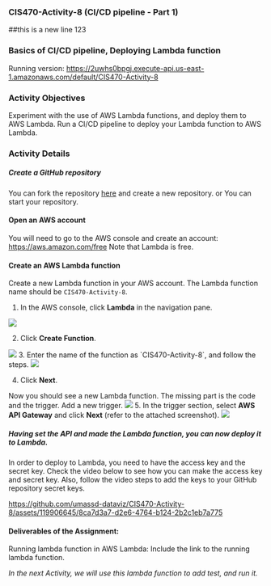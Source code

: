 ### CIS470-Activity-8 (CI/CD pipeline - Part 1)
##this is a new line 123
### Basics of CI/CD pipeline, Deploying Lambda function
Running version: https://2uwhs0bpgj.execute-api.us-east-1.amazonaws.com/default/CIS470-Activity-8

### Activity Objectives

Experiment with the use of AWS Lambda functions, and deploy them to AWS Lambda.
Run a CI/CD pipeline to deploy your Lambda function to AWS Lambda.

### Activity Details

##### Create a GitHub repository
You can fork the repository [here](https://github.com/umassd-dataviz/CIS470-Activity-8) and create a new repository. or You can start your repository.

#### Open an AWS account
You will need to go to the AWS console and create an account: https://aws.amazon.com/free
Note that Lambda  is free.

#### Create an AWS Lambda function
Create a new Lambda function in your AWS account. The Lambda function name should be `CIS470-Activity-8`.
1. In the AWS console, click **Lambda** in the navigation pane.

<img src="./imgs/Lambda1.png">

2. Click **Create Function**.
<img src="./imgs/Lambda2.png">
3. Enter the name of the function as `CIS470-Activity-8`, and follow the steps.
<img src="./imgs/Lambda3.png">

4. Click **Next**.

Now you should see a new Lambda function. The missing part is the code and the trigger.
Add a new trigger.
<img src="./imgs/Lambda4.png">
5. In the trigger section, select **AWS API Gateway** and click **Next** (refer to the attached screenshot).
<img src="./imgs/Lambda5.png">

##### Having set the API and made the Lambda function, you can now deploy it to Lambda.
In order to deploy to Lambda, you need to  have the access key and the secret key.
Check the video below to see how you can make the access key and secret key. Also, follow the video steps to add the keys to your GitHub repository secret keys.


https://github.com/umassd-dataviz/CIS470-Activity-8/assets/119906645/8ca7d3a7-d2e6-4764-b124-2b2c1eb7a775


#### Deliverables of the Assignment:

Running lambda function in AWS Lambda: Include the link to the running lambda function.

<i> In the next Activity, we will use this lambda function to add test, and run it. </i>
